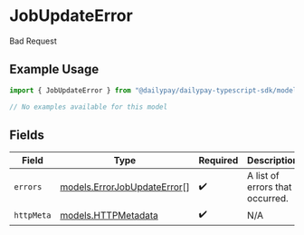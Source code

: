 # JobUpdateError

Bad Request

## Example Usage

```typescript
import { JobUpdateError } from "@dailypay/dailypay-typescript-sdk/models/errors";

// No examples available for this model
```

## Fields

| Field                                                               | Type                                                                | Required                                                            | Description                                                         |
| ------------------------------------------------------------------- | ------------------------------------------------------------------- | ------------------------------------------------------------------- | ------------------------------------------------------------------- |
| `errors`                                                            | [models.ErrorJobUpdateError](../../models/errorjobupdateerror.md)[] | :heavy_check_mark:                                                  | A list of errors that occurred.                                     |
| `httpMeta`                                                          | [models.HTTPMetadata](../../models/httpmetadata.md)                 | :heavy_check_mark:                                                  | N/A                                                                 |